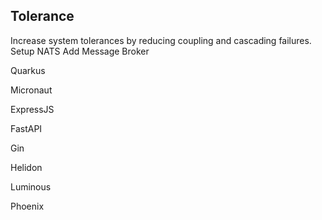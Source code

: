 ## Tolerance

Increase system tolerances by reducing coupling and cascading failures.
Setup NATS
Add Message Broker

Quarkus

Micronaut

ExpressJS

FastAPI

Gin

Helidon

Luminous

Phoenix

